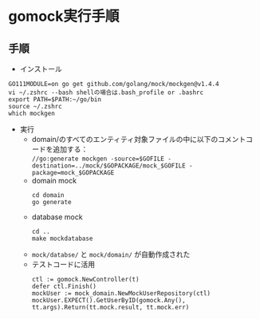 # gomock実行手順

## 手順

- インストール
```shell
GO111MODULE=on go get github.com/golang/mock/mockgen@v1.4.4
vi ~/.zshrc --bash shellの場合は.bash_profile or .bashrc
export PATH=$PATH:~/go/bin
source ~/.zshrc
which mockgen
```
- 実行
  - domain/のすべてのエンティティ対象ファイルの中に以下のコメントコードを追加する：  
 ``//go:generate mockgen -source=$GOFILE -destination=../mock/$GOPACKAGE/mock_$GOFILE -package=mock_$GOPACKAGE``
  - domain mock
    ```shell
    cd domain
    go generate
    ```
  - database mock
    ```shell
    cd ..
    make mockdatabase
    ```
  - ``mock/databse/`` と ``mock/domain/`` が自動作成された
  - テストコードに活用
    ```
    ctl := gomock.NewController(t)
	defer ctl.Finish()
	mockUser := mock_domain.NewMockUserRepository(ctl)
	mockUser.EXPECT().GetUserByID(gomock.Any(), tt.args).Return(tt.mock.result, tt.mock.err)
    ```